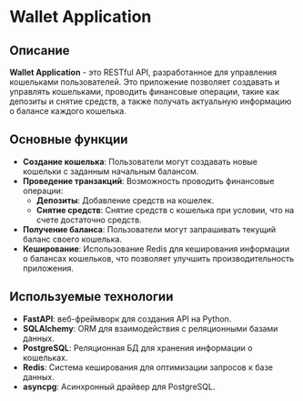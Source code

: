 # Wallet Application

## Описание

**Wallet Application** - это RESTful API, разработанное для управления кошельками пользователей. Это приложение позволяет создавать и управлять кошельками, проводить финансовые операции, такие как депозиты и снятие средств, а также получать актуальную информацию о балансе каждого кошелька.

## Основные функции

- **Создание кошелька**: Пользователи могут создавать новые кошельки с заданным начальным балансом.
- **Проведение транзакций**: Возможность проводить финансовые операции:
  - **Депозиты**: Добавление средств на кошелек.
  - **Снятие средств**: Снятие средств с кошелька при условии, что на счете достаточно средств.
- **Получение баланса**: Пользователи могут запрашивать текущий баланс своего кошелька.
- **Кеширование**: Использование Redis для кеширования информации о балансах кошельков, что позволяет улучшить производительность приложения.

## Используемые технологии

- **FastAPI**: веб-фреймворк для создания API на Python.
- **SQLAlchemy**: ORM для взаимодействия с реляционными базами данных.
- **PostgreSQL**: Реляционная БД для хранения информации о кошельках.
- **Redis**: Система кеширования для оптимизации запросов к базе данных.
- **asyncpg**: Асинхронный драйвер для PostgreSQL.